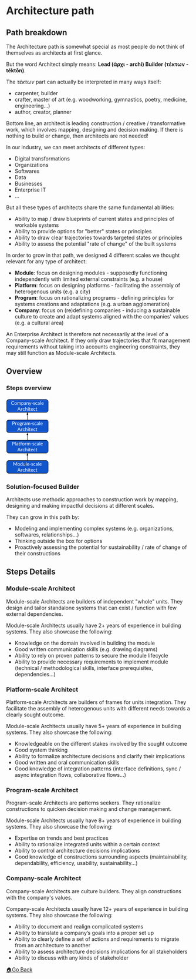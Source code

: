 # Architecture path

## Path breakdown

The Architecture path is somewhat special as most people do not think of themselves as architects at first glance.

But the word Architect simply means: __Lead (ἀρχι - archi) Builder (τέκτων - téktōn)__.

The _τέκτων_ part can actually be interpreted in many ways itself:
- carpenter, builder
- crafter, master of art (e.g. woodworking, gymnastics, poetry, medicine, engineering...)
- author, creator, planner

Bottom line, an architect is leading construction / creative / transformative work, which involves mapping, designing and decision making.
If there is nothing to build or change, then architects are not needed!

In our industry, we can meet architects of different types:
- Digital transformations
- Organizations
- Softwares
- Data
- Businesses
- Enterprise IT
- ...

But all these types of architects share the same fundamental abilities:
- Ability to map / draw blueprints of current states and principles of workable systems
- Ability to provide options for "better" states or principles
- Ability to draw clear trajectories towards targeted states or principles
- Ability to assess the potential "rate of change" of the built systems


In order to grow in that path, we designed 4 different scales we thought relevant for any type of architect:
- __Module__: focus on designing modules - supposedly functioning independently with limited external constraints (e.g. a house)
- __Platform__: focus on designing platforms - facilitating the assembly of heterogenous units (e.g. a city)
- __Program__: focus on rationalizing programs - defining principles for systems creations and adaptations (e.g. a urban agglomeration)
- __Company__: focus on (re)defining companies - inducing a sustainable culture to create and adapt systems aligned with the companies' values (e.g. a cultural area)

An Enterprise Architect is therefore not necessarily at the level of a Company-scale Architect.
If they only draw trajectories that fit management requirements without taking into accounts engineering constraints, they may still function as Module-scale Architects.


## Overview

### Steps overview

![Practices and Domains steps overviews](../images/steps-architecture.png)

### Solution-focused Builder

Architects use methodic approaches to construction work by mapping, designing and making impactful decisions at different scales.

They can grow in this path by:
- Modeling and implementing complex systems (e.g. organizations, softwares, relationships...)
- Thinking outside the box for options
- Proactively assessing the potential for sustainability / rate of change of their constructions


## Steps Details

### Module-scale Architect

Module-scale Architects are builders of independent "whole" units.
They design and tailor standalone systems that can exist / function with few external dependencies.

Module-scale Architects usually have 2+ years of experience in building systems.
They also showcase the following:
- Knowledge on the domain involved in building the module
- Good written communication skills (e.g. drawing diagrams)
- Ability to rely on proven patterns to secure the module lifecycle
- Ability to provide necessary requirements to implement module (technical / methodological skills, interface prerequisites, dependencies...)


### Platform-scale Architect

Platform-scale Architects are builders of frames for units integration.
They facilitate the assembly of heterogenous units with different needs towards a clearly sought outcome.

Module-scale Architects usually have 5+ years of experience in building systems.
They also showcase the following:
- Knowledgeable on the different stakes involved by the sought outcome
- Good system thinking
- Ability to formalize architecture decisions and clarify their implications
- Good written and oral communication skills
- Good knowledge of integration patterns (interface definitions, sync / async integration flows, collaborative flows...)


### Program-scale Architect

Program-scale Architects are patterns seekers.
They rationalize constructions to quicken decision making and change management.

Module-scale Architects usually have 8+ years of experience in building systems.
They also showcase the following:
- Expertise on trends and best practices
- Ability to rationalize integrated units within a certain context
- Ability to control architecture decisions implications
- Good knowledge of constructions surrounding aspects (maintainability, dependability, efficiency, usability, sustainability...)


### Company-scale Architect

Company-scale Architects are culture builders.
They align constructions with the company's values.

Company-scale Architects usually have 12+ years of experience in building systems.
They also showcase the following:
- Ability to document and realign complicated systems
- Ability to translate a company’s goals into a proper set up
- Ability to clearly define a set of actions and requirements to migrate from an architecture to another
- Ability to assess architecture decisions implications for all stakeholders
- Ability to discuss with any kinds of stakeholder



[🏠Go Back](../README.md)